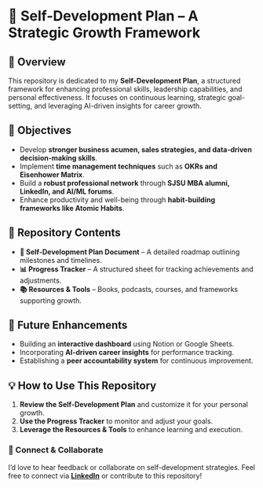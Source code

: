 # 📖 Self-Development Plan – A Strategic Growth Framework  

## 📝 Overview  
This repository is dedicated to my **Self-Development Plan**, a structured framework for enhancing professional skills, leadership capabilities, and personal effectiveness. It focuses on continuous learning, strategic goal-setting, and leveraging AI-driven insights for career growth.  

## 🎯 Objectives  
- Develop **stronger business acumen, sales strategies, and data-driven decision-making skills**.  
- Implement **time management techniques** such as **OKRs and Eisenhower Matrix**.  
- Build a **robust professional network** through **SJSU MBA alumni, LinkedIn, and AI/ML forums**.  
- Enhance productivity and well-being through **habit-building frameworks like Atomic Habits**.  

## 📂 Repository Contents  
- **📄 Self-Development Plan Document** – A detailed roadmap outlining milestones and timelines.  
- **📊 Progress Tracker** – A structured sheet for tracking achievements and adjustments.  
- **📚 Resources & Tools** – Books, podcasts, courses, and frameworks supporting growth.  

## 🚀 Future Enhancements  
- Building an **interactive dashboard** using Notion or Google Sheets.  
- Incorporating **AI-driven career insights** for performance tracking.  
- Establishing a **peer accountability system** for continuous improvement.  

## 💡 How to Use This Repository  
1. **Review the Self-Development Plan** and customize it for your personal growth.  
2. **Use the Progress Tracker** to monitor and adjust your goals.  
3. **Leverage the Resources & Tools** to enhance learning and execution.  

### 🔗 Connect & Collaborate  
I’d love to hear feedback or collaborate on self-development strategies. Feel free to connect via **[LinkedIn](https://www.linkedin.com/in/ankitasahoo)** or contribute to this repository!  
